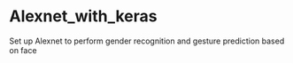 # Alexnet_with_keras
Set up Alexnet to perform gender recognition and gesture prediction based on face
